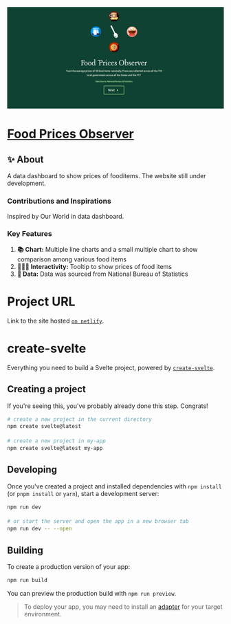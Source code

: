 <a href="https://fastidious-snickerdoodle-2c84b8.netlify.app/">
  <img alt="Screenshot of web interface " src="/static/foodprices.jpg" />
  <h1> Food Prices Observer </h1>
</a>

## ✨ About

A data dashboard to show prices of fooditems. The website still under development.

### Contributions and Inspirations

Inspired by Our World in data dashboard.

### Key Features

1. **📚 Chart:** Multiple line charts and a small multiple chart to show comparison among various food items
2. **👨‍👩‍👦 Interactivity:** Tooltip to show prices of food items
3. **🤖 Data:** Data was sourced from National Bureau of Statistics

# Project URL

Link to the site hosted [`on netlify`](https://fastidious-snickerdoodle-2c84b8.netlify.app/).

# create-svelte

Everything you need to build a Svelte project, powered by [`create-svelte`](https://github.com/sveltejs/kit/tree/master/packages/create-svelte).

## Creating a project

If you're seeing this, you've probably already done this step. Congrats!

```bash
# create a new project in the current directory
npm create svelte@latest

# create a new project in my-app
npm create svelte@latest my-app
```

## Developing

Once you've created a project and installed dependencies with `npm install` (or `pnpm install` or `yarn`), start a development server:

```bash
npm run dev

# or start the server and open the app in a new browser tab
npm run dev -- --open
```

## Building

To create a production version of your app:

```bash
npm run build
```

You can preview the production build with `npm run preview`.

> To deploy your app, you may need to install an [adapter](https://kit.svelte.dev/docs/adapters) for your target environment.
